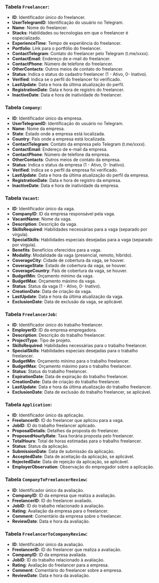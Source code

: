 ﻿### Tabela `Freelancer`:
- **ID**: Identificador único do freelancer.
- **UserTelegramID**: Identificação do usuário no Telegram.
- **Name**: Nome do freelancer.
- **Stacks**: Habilidades ou tecnologias em que o freelancer é especializado.
- **ExperienceTime**: Tempo de experiência do freelancer.
- **Portfolio**: Link para o portfólio do freelancer.
- **ContactTelegram**: Contato do freelancer pelo Telegram (t.me/xxxx).
- **ContactEmail**: Endereço de e-mail do freelancer.
- **ContactPhone**: Número de telefone do freelancer.
- **OtherContacts**: Outros meios de contato do freelancer.
- **Status**: Indica o status do cadastro freelancer (1 - Ativo, 0- Inativo).
- **Verified**: Indica se o perfil do freelancer foi verificado.
- **LastUpdate**: Data e hora da última atualização do perfil.
- **RegistrationDate**: Data e hora de registro do freelancer.
- **InactiveDate**: Data e hora de inatividade do freelancer.

### Tabela `Company`:
- **ID**: Identificador único da empresa.
- **UserTelegramID**: Identificação do usuário no Telegram.
- **Name**: Nome da empresa.
- **State**: Estado onde a empresa está localizada.
- **Country**: País onde a empresa está localizada.
- **ContactTelegram**: Contato da empresa pelo Telegram (t.me/xxxx).
- **ContactEmail**: Endereço de e-mail da empresa.
- **ContactPhone**: Número de telefone da empresa.
- **OtherContacts**: Outros meios de contato da empresa.
- **Status**: Indica o status da empresa (1 - Ativo, 0- Inativo).
- **Verified**: Indica se o perfil da empresa foi verificado.
- **LastUpdate**: Data e hora da última atualização do perfil da empresa.
- **RegistrationDate**: Data e hora de registro da empresa.
- **InactiveDate**: Data e hora de inatividade da empresa.

### Tabela `Vacant`:
- **ID**: Identificador único da vaga.
- **CompanyID**: ID da empresa responsável pela vaga.
- **VacantName**: Nome da vaga.
- **Description**: Descrição da vaga.
- **SkillsRequired**: Habilidades necessárias para a vaga (separado por virgula).
- **SpecialSkills**: Habilidades especiais desejadas para a vaga (separado por virgula).
- **Benefits**: Benefícios oferecidos para a vaga.
- **Modality**: Modalidade da vaga (presencial, remoto, híbrido).
- **CoverageCity**: Cidade de cobertura da vaga, se houver.
- **CoverageState**: Estado de cobertura da vaga, se houver.
- **CoverageCountry**: País de cobertura da vaga, se houver.
- **BudgetMin**: Orçamento mínimo da vaga.
- **BudgetMax**: Orçamento máximo da vaga.
- **Status**: Status da vaga (1 - Ativo, 0- Inativo).
- **CreationDate**: Data de criação da vaga.
- **LastUpdate**: Data e hora da última atualização da vaga.
- **ExclusionDate**: Data de exclusão da vaga, se aplicável.

### Tabela `FreelancerJob`:
- **ID**: Identificador único do trabalho freelancer.
- **EmployerID**: ID da empresa empregadora.
- **Description**: Descrição do trabalho freelancer.
- **ProjectType**: Tipo de projeto.
- **SkillsRequired**: Habilidades necessárias para o trabalho freelancer.
- **SpecialSkills**: Habilidades especiais desejadas para o trabalho freelancer.
- **BudgetMin**: Orçamento mínimo para o trabalho freelancer.
- **BudgetMax**: Orçamento máximo para o trabalho freelancer.
- **Status**: Status do trabalho freelancer.
- **ExpirationDate**: Data de expiração do trabalho freelancer.
- **CreationDate**: Data de criação do trabalho freelancer.
- **LastUpdate**: Data e hora da última atualização do trabalho freelancer.
- **ExclusionDate**: Data de exclusão do trabalho freelancer, se aplicável.

### Tabela `Application`:
- **ID**: Identificador único da aplicação.
- **FreelancerID**: ID do freelancer que aplicou para a vaga.
- **JobID**: ID do trabalho freelancer aplicado.
- **ProposalDetails**: Detalhes da proposta do freelancer.
- **ProposedHourlyRate**: Taxa horária proposta pelo freelancer.
- **TotalHours**: Total de horas estimadas para o trabalho freelancer.
- **Status**: Status da aplicação.
- **SubmissionDate**: Data de submissão da aplicação.
- **AcceptedDate**: Data de aceitação da aplicação, se aplicável.
- **RejectedDate**: Data de rejeição da aplicação, se aplicável.
- **EmployerObservation**: Observação do empregador sobre a aplicação.

### Tabela `CompanyToFreelancerReview`:
- **ID**: Identificador único da avaliação.
- **CompanyID**: ID da empresa que realiza a avaliação.
- **FreelancerID**: ID do freelancer avaliado.
- **JobID**: ID do trabalho relacionado à avaliação.
- **Rating**: Avaliação da empresa para o freelancer.
- **Comment**: Comentário da empresa sobre o freelancer.
- **ReviewDate**: Data e hora da avaliação.

### Tabela `FreelancerToCompanyReview`:
- **ID**: Identificador único da avaliação.
- **FreelancerID**: ID do freelancer que realiza a avaliação.
- **CompanyID**: ID da empresa avaliada.
- **JobID**: ID do trabalho relacionado à avaliação.
- **Rating**: Avaliação do freelancer para a empresa.
- **Comment**: Comentário do freelancer sobre a empresa.
- **ReviewDate**: Data e hora da avaliação.
